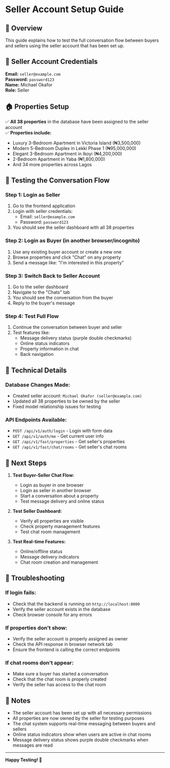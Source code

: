 # Seller Account Setup Guide

## 🎯 Overview
This guide explains how to test the full conversation flow between buyers and sellers using the seller account that has been set up.

## 🔐 Seller Account Credentials

**Email:** `seller@example.com`  
**Password:** `password123`  
**Name:** Michael Okafor  
**Role:** Seller  

## 🏠 Properties Setup

✅ **All 38 properties** in the database have been assigned to the seller account  
✅ **Properties include:**
- Luxury 3-Bedroom Apartment in Victoria Island (₦3,500,000)
- Modern 5-Bedroom Duplex in Lekki Phase 1 (₦95,000,000)
- Elegant 3-Bedroom Apartment in Ikoyi (₦4,200,000)
- 2-Bedroom Apartment in Yaba (₦1,800,000)
- And 34 more properties across Lagos

## 🧪 Testing the Conversation Flow

### Step 1: Login as Seller
1. Go to the frontend application
2. Login with seller credentials:
   - Email: `seller@example.com`
   - Password: `password123`
3. You should see the seller dashboard with all 38 properties

### Step 2: Login as Buyer (in another browser/incognito)
1. Use any existing buyer account or create a new one
2. Browse properties and click "Chat" on any property
3. Send a message like: "I'm interested in this property"

### Step 3: Switch Back to Seller Account
1. Go to the seller dashboard
2. Navigate to the "Chats" tab
3. You should see the conversation from the buyer
4. Reply to the buyer's message

### Step 4: Test Full Flow
1. Continue the conversation between buyer and seller
2. Test features like:
   - Message delivery status (purple double checkmarks)
   - Online status indicators
   - Property information in chat
   - Back navigation

## 🔧 Technical Details

### Database Changes Made:
- Created seller account: `Michael Okafor (seller@example.com)`
- Updated all 38 properties to be owned by the seller
- Fixed model relationship issues for testing

### API Endpoints Available:
- `POST /api/v1/auth/login` - Login with form data
- `GET /api/v1/auth/me` - Get current user info
- `GET /api/v1/fast/properties` - Get seller's properties
- `GET /api/v1/fast/chat/rooms` - Get seller's chat rooms

## 🚀 Next Steps

1. **Test Buyer-Seller Chat Flow:**
   - Login as buyer in one browser
   - Login as seller in another browser
   - Start a conversation about a property
   - Test message delivery and online status

2. **Test Seller Dashboard:**
   - Verify all properties are visible
   - Check property management features
   - Test chat room management

3. **Test Real-time Features:**
   - Online/offline status
   - Message delivery indicators
   - Chat room creation and management

## 🐛 Troubleshooting

### If login fails:
- Check that the backend is running on `http://localhost:8000`
- Verify the seller account exists in the database
- Check browser console for any errors

### If properties don't show:
- Verify the seller account is properly assigned as owner
- Check the API response in browser network tab
- Ensure the frontend is calling the correct endpoints

### If chat rooms don't appear:
- Make sure a buyer has started a conversation
- Check that the chat room is properly created
- Verify the seller has access to the chat room

## 📝 Notes

- The seller account has been set up with all necessary permissions
- All properties are now owned by the seller for testing purposes
- The chat system supports real-time messaging between buyers and sellers
- Online status indicators show when users are active in chat rooms
- Message delivery status shows purple double checkmarks when messages are read

---

**Happy Testing! 🎉**
